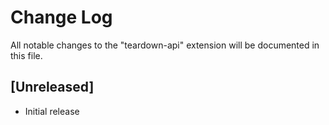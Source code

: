 # Change Log

All notable changes to the "teardown-api" extension will be documented in this file.

## [Unreleased]

- Initial release